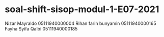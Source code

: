 # soal-shift-sisop-modul-1-E07-2021
Nizar Mayraldo	    	05111940000004
Rihan farih bunyamin	05111940000165
Fayha Syifa Qalbi   	05111940000185
